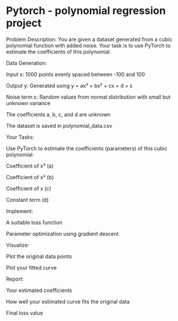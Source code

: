 # Pytorch - polynomial regression project

Problem Description: You are given a dataset generated from a cubic polynomial function with added noise. Your task is to use PyTorch to estimate the coefficients of this polynomial.

Data Generation:

Input x: 1000 points evenly spaced between -100 and 100

Output y: Generated using y = ax³ + bx² + cx + d + ε

Noise term ε: Random values from normal distribution with small but unknown variance

The coefficients a, b, c, and d are unknown

The dataset is saved in polynomial_data.csv

Your Tasks:

Use PyTorch to estimate the coefficients (parameters) of this cubic polynomial:

Coefficient of x³ (a)

Coefficient of x² (b)

Coefficient of x (c)

Constant term (d)

Implement:

A suitable loss function

Parameter optimization using gradient descent

Visualize:

Plot the original data points

Plot your fitted curve

Report:

Your estimated coefficients

How well your estimated curve fits the original data

Final loss value
